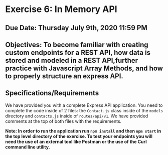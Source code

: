# Exercise 6: In Memory API

## Due Date: Thursday July 9th, 2020 11:59 PM
## Objectives: To become familiar with creating custom endpoints for a REST API, how data is stored and modeled in a REST API,further practice with Javascript Array Methods, and how to properly structure an express API.

## Specifications/Requirements
We have provided you with a complete Express API application. You need to complete the code inside of 2 files: the `Contact.js` class inside of the `models` directory and `contacts.js` inside of `routes/api/v1`. We have provided comments at the top of both files with the requirements.

__Note: In order to run the application run ```npm install``` and then ```npm start``` in the top level directory of the exercise. To test your endpoints you will need the use of an external tool like Postman or the use of the Curl command line utility.__ 